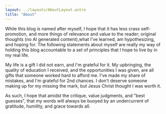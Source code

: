 ```yaml
---
layout: ../layouts/AboutLayout.astro
title: "About"
---
```


While this blog is named after myself, I hope that it has less crass self-promotion, and more things of relevance and value to the reader; original thoughts (no AI generated content),what I've learned, am hypothesizing, and hoping for. The following statements about myself are really my way of holding this blog accountable to a set of principles that I hope to live by in my real life.

My life is a gift I did not earn, and I'm grateful for it. My upbringing, the quality of education I received, and the opportunities I was given, are all gifts that someone worked hard to afford me. I've made my share of mistakes, and I'm grateful for 2nd chances. I don't deserve someone making up for my missing the mark, but Jesus Christ thought I was worth it.

As such, I hope that amidst the critique, value judgments, and "best guesses", that my words will always be buoyed by an undercurrent of gratitude, humility, and grace towards all.
